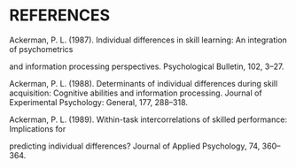 # REFERENCES

Ackerman, P. L. (1987). Individual differences in skill learning: An integration of psychometrics

and information processing perspectives. Psychological Bulletin, 102, 3–27.

Ackerman, P. L. (1988). Determinants of individual differences during skill acquisition: Cognitive abilities and information processing. Journal of Experimental Psychology: General, 177, 288–318.

Ackerman, P. L. (1989). Within-task intercorrelations of skilled performance: Implications for

predicting individual differences? Journal of Applied Psychology, 74, 360–364.
